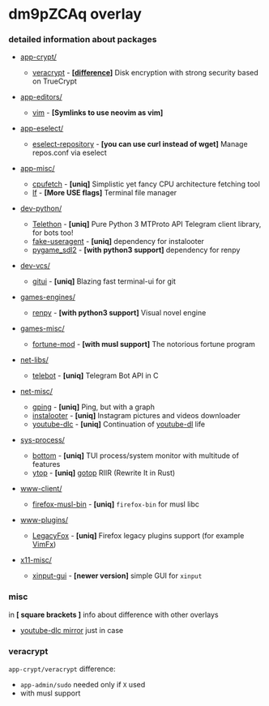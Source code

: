 # dm9pZCAq overlay

### detailed information about packages

* [app-crypt/](app-crypt/)
  * [veracrypt](app-crypt/veracrypt) - **[[difference](#veracrypt)]** Disk encryption with strong security based on TrueCrypt

* [app-editors/](app-editors/)
  * [vim](app-editors/vim) - **[Symlinks to use neovim as vim]**

* [app-eselect/](app-eselect/)
  * [eselect-repository](app-eselect/eselect-repository) - **[you can use curl instead of wget]** Manage repos.conf via eselect

* [app-misc/](app-misc/)
  * [cpufetch](app-misc/cpufetch) - **[uniq]** Simplistic yet fancy CPU architecture fetching tool
  * [lf](app-misc/lf) - **[More USE flags]** Terminal file manager

* [dev-python/](dev-python/)
  * [Telethon](dev-python/Telethon) - **[uniq]** Pure Python 3 MTProto API Telegram client library, for bots too!
  * [fake-useragent](dev-python/fake-useragent) - **[uniq]** dependency for instalooter
  * [pygame_sdl2](dev-python/pygame_sdl2) - **[with python3 support]** dependency for renpy

* [dev-vcs/](dev-vcs/)
  * [gitui](dev-vcs/gitui) - **[uniq]** Blazing fast terminal-ui for git

* [games-engines/](games-engines/)
  * [renpy](games-engines/renpy) - **[with python3 support]** Visual novel engine

* [games-misc/](games-misc/)
  * [fortune-mod](games-misc/fortune-mod) - **[with musl support]** The notorious fortune program

* [net-libs/](net-libs/)
  * [telebot](net-libs/telebot) - **[uniq]** Telegram Bot API in C

* [net-misc/](net-misc/)
  * [gping](net-misc/gping) - **[uniq]** Ping, but with a graph
  * [instalooter](net-misc/instalooter) - **[uniq]** Instagram pictures and videos downloader
  * [youtube-dlc](net-misc/youtube-dlc) - **[uniq]** Continuation of [youtube-dl](https://notabug.org/dm9pZCAq/youtube-dl) life

* [sys-process/](sys-process/)
  * [bottom](sys-process/bottom) - **[uniq]** TUI process/system monitor with multitude of features
  * [ytop](sys-process/ytop) - **[uniq]** [gotop](https://github.com/xxxserxxx/gotop) RIIR (Rewrite It in Rust)

* [www-client/](www-client/)
  * [firefox-musl-bin](www-client/firefox-musl-bin) - **[uniq]** `firefox-bin` for musl libc

* [www-plugins/](www-plugins/)
  * [LegacyFox](www-plugins/LegacyFox) - **[uniq]** Firefox legacy plugins support (for example [VimFx](https://git.gir.st/VimFx.git))

* [x11-misc/](x11-misc/)
  * [xinput-gui](x11-misc/xinput-gui) - **[newer version]** simple GUI for `xinput`

### misc
in **[ square brackets ]** info about difference with other overlays

- [youtube-dlc mirror](https://notabug.org/dm9pZCAq/youtube-dlc) just in case

### veracrypt
`app-crypt/veracrypt` difference:
 * `app-admin/sudo` needed only if `X` used
 * with musl support
